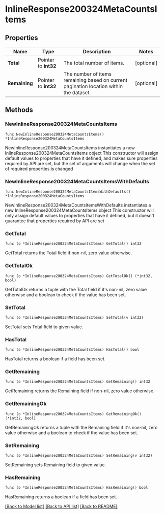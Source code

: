 # InlineResponse200324MetaCountsItems

## Properties

Name | Type | Description | Notes
------------ | ------------- | ------------- | -------------
**Total** | Pointer to **int32** | The total number of items. | [optional] 
**Remaining** | Pointer to **int32** | The number of items remaining based on current pagination location within the dataset. | [optional] 

## Methods

### NewInlineResponse200324MetaCountsItems

`func NewInlineResponse200324MetaCountsItems() *InlineResponse200324MetaCountsItems`

NewInlineResponse200324MetaCountsItems instantiates a new InlineResponse200324MetaCountsItems object
This constructor will assign default values to properties that have it defined,
and makes sure properties required by API are set, but the set of arguments
will change when the set of required properties is changed

### NewInlineResponse200324MetaCountsItemsWithDefaults

`func NewInlineResponse200324MetaCountsItemsWithDefaults() *InlineResponse200324MetaCountsItems`

NewInlineResponse200324MetaCountsItemsWithDefaults instantiates a new InlineResponse200324MetaCountsItems object
This constructor will only assign default values to properties that have it defined,
but it doesn't guarantee that properties required by API are set

### GetTotal

`func (o *InlineResponse200324MetaCountsItems) GetTotal() int32`

GetTotal returns the Total field if non-nil, zero value otherwise.

### GetTotalOk

`func (o *InlineResponse200324MetaCountsItems) GetTotalOk() (*int32, bool)`

GetTotalOk returns a tuple with the Total field if it's non-nil, zero value otherwise
and a boolean to check if the value has been set.

### SetTotal

`func (o *InlineResponse200324MetaCountsItems) SetTotal(v int32)`

SetTotal sets Total field to given value.

### HasTotal

`func (o *InlineResponse200324MetaCountsItems) HasTotal() bool`

HasTotal returns a boolean if a field has been set.

### GetRemaining

`func (o *InlineResponse200324MetaCountsItems) GetRemaining() int32`

GetRemaining returns the Remaining field if non-nil, zero value otherwise.

### GetRemainingOk

`func (o *InlineResponse200324MetaCountsItems) GetRemainingOk() (*int32, bool)`

GetRemainingOk returns a tuple with the Remaining field if it's non-nil, zero value otherwise
and a boolean to check if the value has been set.

### SetRemaining

`func (o *InlineResponse200324MetaCountsItems) SetRemaining(v int32)`

SetRemaining sets Remaining field to given value.

### HasRemaining

`func (o *InlineResponse200324MetaCountsItems) HasRemaining() bool`

HasRemaining returns a boolean if a field has been set.


[[Back to Model list]](../README.md#documentation-for-models) [[Back to API list]](../README.md#documentation-for-api-endpoints) [[Back to README]](../README.md)


